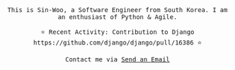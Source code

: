 <p align="center">
  <samp>
    This is Sin-Woo, a Software Engineer from South Korea. I am an enthusiast of Python & Agile.
    <br>
    <br>
    ⭐️ Recent Activity: Contribution to Django https://github.com/django/django/pull/16386 ⭐️
    <br>
    <br>
    Contact me via <a href="mailto:sinwoobang@gmail.com">Send an Email</a>
  </samp>
</p>
